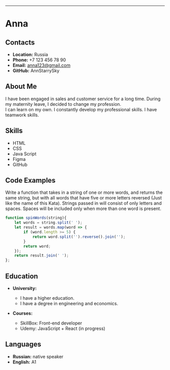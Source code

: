 
---
# Anna
## Contacts
* **Location:** Russia
* **Phone:** +7 123 456 78 90
* **Email:** anna123@gmail.com
* **GitHub:** AnnStarrySky
## About Me
I have been engaged in sales and customer service for a long time. During my maternity leave, I decided to change my profession.  
 I can learn on my own. I constantly develop my professional skills. I have teamwork skills.
## Skills
* HTML
* CSS
* Java Script
* Figma
* GitHub
## Code Examples
Write a function that takes in a string of one or more words,
and returns the same string, but with all words that have five or more letters reversed
(Just like the name of this Kata). Strings passed in will consist of only letters and spaces. 
Spaces will be included only when more than one word is present.
```javascript
function spinWords(string){
    let words = string.split(' ');
    let result = words.map(word => {
        if (word.length >= 5) {
            return word.split('').reverse().join('');
        }
        return word;
    });
    return result.join(' ');
};
```
## Education
* **University:** 
  * I have a higher education.  
  * I have a degree in engineering and economics.

* **Courses:**
  * SkillBox: Front-end developer
  * Udemy: JavaScript + React (in progress)
## Languages
  * **Russian:** native speaker
  * **English:** А1
